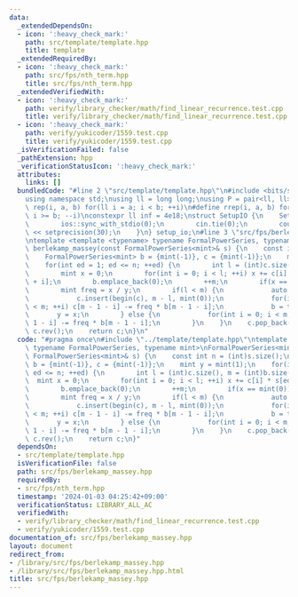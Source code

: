 ```yaml
---
data:
  _extendedDependsOn:
  - icon: ':heavy_check_mark:'
    path: src/template/template.hpp
    title: template
  _extendedRequiredBy:
  - icon: ':heavy_check_mark:'
    path: src/fps/nth_term.hpp
    title: src/fps/nth_term.hpp
  _extendedVerifiedWith:
  - icon: ':heavy_check_mark:'
    path: verify/library_checker/math/find_linear_recurrence.test.cpp
    title: verify/library_checker/math/find_linear_recurrence.test.cpp
  - icon: ':heavy_check_mark:'
    path: verify/yukicoder/1559.test.cpp
    title: verify/yukicoder/1559.test.cpp
  _isVerificationFailed: false
  _pathExtension: hpp
  _verificationStatusIcon: ':heavy_check_mark:'
  attributes:
    links: []
  bundledCode: "#line 2 \"src/template/template.hpp\"\n#include <bits/stdc++.h>\n\
    using namespace std;\nusing ll = long long;\nusing P = pair<ll, ll>;\n#define\
    \ rep(i, a, b) for(ll i = a; i < b; ++i)\n#define rrep(i, a, b) for(ll i = a;\
    \ i >= b; --i)\nconstexpr ll inf = 4e18;\nstruct SetupIO {\n    SetupIO() {\n\
    \        ios::sync_with_stdio(0);\n        cin.tie(0);\n        cout << fixed\
    \ << setprecision(30);\n    }\n} setup_io;\n#line 3 \"src/fps/berlekamp_massey.hpp\"\
    \ntemplate <template <typename> typename FormalPowerSeries, typename mint>\nFormalPowerSeries<mint>\
    \ berlekamp_massey(const FormalPowerSeries<mint>& s) {\n    const int n = (int)s.size();\n\
    \    FormalPowerSeries<mint> b = {mint(-1)}, c = {mint(-1)};\n    mint y = mint(1);\n\
    \    for(int ed = 1; ed <= n; ++ed) {\n        int l = (int)c.size(), m = (int)b.size();\n\
    \        mint x = 0;\n        for(int i = 0; i < l; ++i) x += c[i] * s[ed - l\
    \ + i];\n        b.emplace_back(0);\n        ++m;\n        if(x == mint(0)) continue;\n\
    \        mint freq = x / y;\n        if(l < m) {\n            auto tmp = c;\n\
    \            c.insert(begin(c), m - l, mint(0));\n            for(int i = 0; i\
    \ < m; ++i) c[m - 1 - i] -= freq * b[m - 1 - i];\n            b = tmp;\n     \
    \       y = x;\n        } else {\n            for(int i = 0; i < m; ++i) c[l -\
    \ 1 - i] -= freq * b[m - 1 - i];\n        }\n    }\n    c.pop_back();\n    c =\
    \ c.rev();\n    return c;\n}\n"
  code: "#pragma once\n#include \"../template/template.hpp\"\ntemplate <template <typename>\
    \ typename FormalPowerSeries, typename mint>\nFormalPowerSeries<mint> berlekamp_massey(const\
    \ FormalPowerSeries<mint>& s) {\n    const int n = (int)s.size();\n    FormalPowerSeries<mint>\
    \ b = {mint(-1)}, c = {mint(-1)};\n    mint y = mint(1);\n    for(int ed = 1;\
    \ ed <= n; ++ed) {\n        int l = (int)c.size(), m = (int)b.size();\n      \
    \  mint x = 0;\n        for(int i = 0; i < l; ++i) x += c[i] * s[ed - l + i];\n\
    \        b.emplace_back(0);\n        ++m;\n        if(x == mint(0)) continue;\n\
    \        mint freq = x / y;\n        if(l < m) {\n            auto tmp = c;\n\
    \            c.insert(begin(c), m - l, mint(0));\n            for(int i = 0; i\
    \ < m; ++i) c[m - 1 - i] -= freq * b[m - 1 - i];\n            b = tmp;\n     \
    \       y = x;\n        } else {\n            for(int i = 0; i < m; ++i) c[l -\
    \ 1 - i] -= freq * b[m - 1 - i];\n        }\n    }\n    c.pop_back();\n    c =\
    \ c.rev();\n    return c;\n}"
  dependsOn:
  - src/template/template.hpp
  isVerificationFile: false
  path: src/fps/berlekamp_massey.hpp
  requiredBy:
  - src/fps/nth_term.hpp
  timestamp: '2024-01-03 04:25:42+09:00'
  verificationStatus: LIBRARY_ALL_AC
  verifiedWith:
  - verify/library_checker/math/find_linear_recurrence.test.cpp
  - verify/yukicoder/1559.test.cpp
documentation_of: src/fps/berlekamp_massey.hpp
layout: document
redirect_from:
- /library/src/fps/berlekamp_massey.hpp
- /library/src/fps/berlekamp_massey.hpp.html
title: src/fps/berlekamp_massey.hpp
---
```

